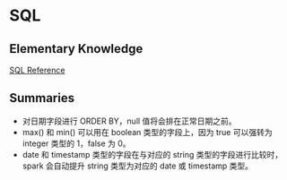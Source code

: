 # SQL

## Elementary Knowledge

[SQL Reference](https://spark.apache.org/docs/latest/sql-ref.html)

## Summaries

- 对日期字段进行 ORDER BY，null 值将会排在正常日期之前。
- max() 和 min() 可以用在 boolean 类型的字段上，因为 true 可以强转为 integer 类型的 1，false 为 0。
- date 和 timestamp 类型的字段在与对应的 string 类型的字段进行比较时，spark 会自动提升 string 类型为对应的 date 或 timestamp 类型。
